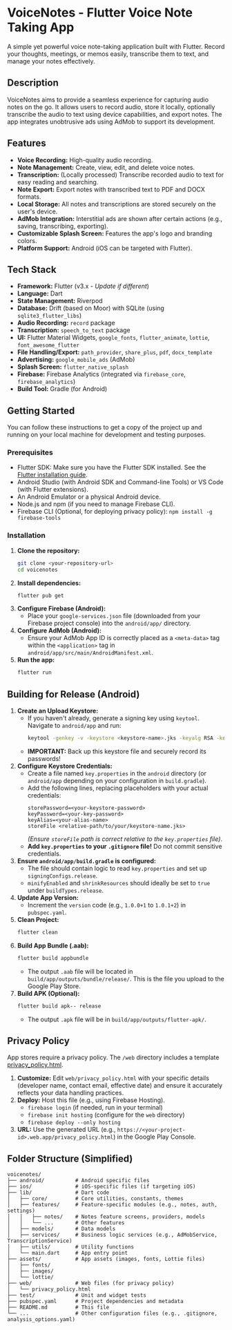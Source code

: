 # VoiceNotes - Flutter Voice Note Taking App

A simple yet powerful voice note-taking application built with Flutter. Record your thoughts, meetings, or memos easily, transcribe them to text, and manage your notes effectively.

## Description

VoiceNotes aims to provide a seamless experience for capturing audio notes on the go. It allows users to record audio, store it locally, optionally transcribe the audio to text using device capabilities, and export notes. The app integrates unobtrusive ads using AdMob to support its development.

## Features

*   **Voice Recording:** High-quality audio recording.
*   **Note Management:** Create, view, edit, and delete voice notes.
*   **Transcription:** (Locally processed) Transcribe recorded audio to text for easy reading and searching.
*   **Note Export:** Export notes with transcribed text to PDF and DOCX formats.
*   **Local Storage:** All notes and transcriptions are stored securely on the user's device.
*   **AdMob Integration:** Interstitial ads are shown after certain actions (e.g., saving, transcribing, exporting).
*   **Customizable Splash Screen:** Features the app's logo and branding colors.
*   **Platform Support:** Android (iOS can be targeted with Flutter).

## Tech Stack

*   **Framework:** Flutter (v3.x - *Update if different*)
*   **Language:** Dart
*   **State Management:** Riverpod
*   **Database:** Drift (based on Moor) with SQLite (using `sqlite3_flutter_libs`)
*   **Audio Recording:** `record` package
*   **Transcription:** `speech_to_text` package
*   **UI:** Flutter Material Widgets, `google_fonts`, `flutter_animate`, `lottie`, `font_awesome_flutter`
*   **File Handling/Export:** `path_provider`, `share_plus`, `pdf`, `docx_template`
*   **Advertising:** `google_mobile_ads` (AdMob)
*   **Splash Screen:** `flutter_native_splash`
*   **Firebase:** Firebase Analytics (integrated via `firebase_core`, `firebase_analytics`)
*   **Build Tool:** Gradle (for Android)

## Getting Started

You can follow these instructions to get a copy of the project up and running on your local machine for development and testing purposes.

### Prerequisites

*   Flutter SDK: Make sure you have the Flutter SDK installed. See the [Flutter installation guide](https://flutter.dev/docs/get-started/install).
*   Android Studio (with Android SDK and Command-line Tools) or VS Code (with Flutter extensions).
*   An Android Emulator or a physical Android device.
*   Node.js and npm (if you need to manage Firebase CLI).
*   Firebase CLI (Optional, for deploying privacy policy): `npm install -g firebase-tools`

### Installation

1.  **Clone the repository:**
    ```bash
    git clone <your-repository-url>
    cd voicenotes 
    ```
2.  **Install dependencies:**
    ```bash
    flutter pub get
    ```
3.  **Configure Firebase (Android):**
    *   Place your `google-services.json` file (downloaded from your Firebase project console) into the `android/app/` directory.
4.  **Configure AdMob (Android):**
    *   Ensure your AdMob App ID is correctly placed as a `<meta-data>` tag within the `<application>` tag in `android/app/src/main/AndroidManifest.xml`.
5.  **Run the app:**
    ```bash
    flutter run
    ```

## Building for Release (Android)

1.  **Create an Upload Keystore:**
    *   If you haven't already, generate a signing key using `keytool`. Navigate to `android/app` and run:
        ```bash
        keytool -genkey -v -keystore <keystore-name>.jks -keyalg RSA -keysize 2048 -validity 10000 -alias <your-alias-name>
        ```
    *   **IMPORTANT:** Back up this keystore file and securely record its passwords!
2.  **Configure Keystore Credentials:**
    *   Create a file named `key.properties` in the `android` directory (or `android/app` depending on your configuration in `build.gradle`).
    *   Add the following lines, replacing placeholders with your actual credentials:
        ```properties
        storePassword=<your-keystore-password>
        keyPassword=<your-key-password>
        keyAlias=<your-alias-name>
        storeFile <relative-path/to/your/keystore-name.jks> 
        ```
        *(Ensure `storeFile` path is correct relative to the `key.properties` file)*.
    *   **Add `key.properties` to your `.gitignore` file!** Do not commit sensitive credentials.
3.  **Ensure `android/app/build.gradle` is configured:**
    *   The file should contain logic to read `key.properties` and set up `signingConfigs.release`.
    *   `minifyEnabled` and `shrinkResources` should ideally be set to `true` under `buildTypes.release`.
4.  **Update App Version:**
    *   Increment the `version` code (e.g., `1.0.0+1` to `1.0.1+2`) in `pubspec.yaml`.
5.  **Clean Project:**
    ```bash
    flutter clean
    ```
6.  **Build App Bundle (.aab):**
    ```bash
    flutter build appbundle
    ```
    *   The output `.aab` file will be located in `build/app/outputs/bundle/release/`. This is the file you upload to the Google Play Store.
7.  **Build APK (Optional):**
    ```bash
    flutter build apk-- release
    ```
    *   The output `.apk` file will be in `build/app/outputs/flutter-apk/`.

## Privacy Policy

App stores require a privacy policy. The `/web` directory includes a template [privacy_policy.html](web/privacy_policy.html).
1.  **Customize:** Edit `web/privacy_policy.html` with your specific details (developer name, contact email, effective date) and ensure it accurately reflects your data handling practices.
2.  **Deploy:** Host this file (e.g., using Firebase Hosting).
    *   `firebase login` (if needed, run in your terminal)
    *   `firebase init hosting` (configure for the `web` directory)
    *   `firebase deploy --only hosting`
3.  **URL:** Use the generated URL (e.g., `https://<your-project-id>.web.app/privacy_policy.html`) in the Google Play Console.

## Folder Structure (Simplified)

```
voicenotes/
├── android/          # Android specific files
├── ios/              # iOS-specific files (if targeting iOS)
├── lib/              # Dart code
│   ├── core/         # Core utilities, constants, themes
│   ├── features/     # Feature-specific modules (e.g., notes, auth, settings)
│   │   ├── notes/    # Notes feature screens, providers, models
│   │   └── ...       # Other features
│   ├── models/       # Data models
│   ├── services/     # Business logic services (e.g., AdMobService, TranscriptionService)
│   ├── utils/        # Utility functions
│   └── main.dart     # App entry point
├── assets/           # App assets (images, fonts, Lottie files)
│   ├── fonts/
│   ├── images/
│   └── lottie/
├── web/              # Web files (for privacy policy)
│   └── privacy_policy.html
├── test/             # Unit and widget tests
├── pubspec.yaml      # Project dependencies and metadata
├── README.md         # This file
└── ...               # Other configuration files (e.g., .gitignore, analysis_options.yaml)

